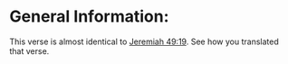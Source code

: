 # General Information:

This verse is almost identical to [Jeremiah 49:19](../49/19.md). See how you translated that verse.